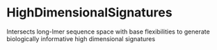 # HighDimensionalSignatures
Intersects long-lmer sequence space with base flexibilities to generate biologically informative high dimensional signatures
